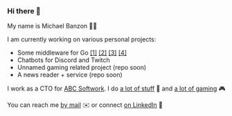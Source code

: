 ### Hi there 👋

My name is Michael Banzon 🧑‍💻

I am currently working on various personal projects:
- Some middleware for Go [[1]](https://github.com/mbanzon/timing) [[2]](https://github.com/mbanzon/header) [[3]](https://github.com/mbanzon/nocache) [[4]](https://github.com/mbanzon/cors)
- Chatbots for Discord and Twitch
- Unnamed gaming related project (repo soon)
- A news reader + service (repo soon)

I work as a CTO for [ABC Softwork](https://abcsoftwork.com/). I do [a lot of stuff](https://michaelbanzon.com) 🎉 and [a lot of gaming](https://banzon.dk/) 🎮

You can reach me [by mail](mailto:michael@banzon.dk) ✉️ or connect [on LinkedIn](https://www.linkedin.com/in/mbanzon/) 👔
